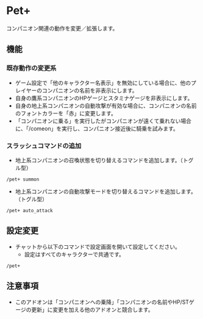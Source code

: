 # Pet+

コンパニオン関連の動作を変更／拡張します。

## 機能

### 既存動作の変更系

- ゲーム設定で「他のキャラクター名表示」を無効にしている場合に、他のプレイヤーのコンパニオンの名前を非表示にします。
- 自身の鷹系コンパニオンのHPゲージとスタミナゲージを非表示にします。
- 自身の地上系コンパニオンの自動攻撃が有効な場合に、コンパニオンの名前のフォントカラーを「赤」に変更します。
- 「コンパニオンに乗る」を実行したがコンパニオンが遠くて乗れない場合に、「/comeon」を実行し、コンパニオン接近後に騎乗を試みます。

### スラッシュコマンドの追加

- 地上系コンパニオンの召喚状態を切り替えるコマンドを追加します。（トグル型）

```
/pet+ summon
```

- 地上系コンパニオンの自動攻撃モードを切り替えるコマンドを追加します。（トグル型）

```
/pet+ auto_attack
```

## 設定変更

- チャットから以下のコマンドで設定画面を開いて設定してください。
  - 設定はすべてのキャラクターで共通です。

```
/pet+
```

## 注意事項

- このアドオンは「コンパニオンへの乗降」「コンパニオンの名前やHP/STゲージの更新」に変更を加える他のアドオンと競合します。
